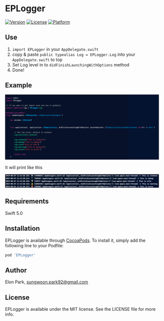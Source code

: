 # EPLogger

<!--[![CI Status](https://img.shields.io/travis/elon/EPLogger.svg?style=flat)](https://travis-ci.org/elon/EPLogger)-->
[![Version](https://img.shields.io/cocoapods/v/EPLogger.svg?style=flat)](https://cocoapods.org/pods/EPLogger)
[![License](https://img.shields.io/cocoapods/l/EPLogger.svg?style=flat)](https://cocoapods.org/pods/EPLogger)
[![Platform](https://img.shields.io/cocoapods/p/EPLogger.svg?style=flat)](https://cocoapods.org/pods/EPLogger)

## Use

1. `import EPLogger` in your `AppDelegate.swift`
2. copy & paste `public typealias Log = EPLogger.Log` into your `AppDelegate.swift` to top
3. Set Log level in to `didFinishLaunchingWithOptions` method
4. Done!


## Example

<div>
    <img width="1200" src="./screenshot1.png">
</div>
  
  
It will print like this
  
  
<div>
    <img width="1200" src="./screenshot2.png">
</div>
  

## Requirements

Swift 5.0

## Installation

EPLogger is available through [CocoaPods](https://cocoapods.org). To install
it, simply add the following line to your Podfile:

```ruby
pod 'EPLogger'
```

## Author

Elon Park, sungwoon.park92@gmail.com

## License

EPLogger is available under the MIT license. See the LICENSE file for more info.
